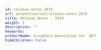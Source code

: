 ```yaml
---
id: release-notes-2019
url: annotation/net/release-notes-2019
title: Release Notes - 2019
weight: 5
description: ""
keywords: 
productName: GroupDocs.Annotation for .NET
hideChildren: False
---
```

